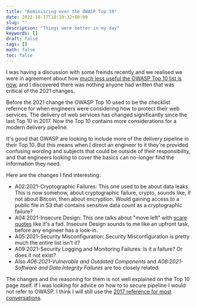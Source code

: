 ```yaml
---
title: "Reminiscing over the OWASP Top 10"
date: 2022-10-17T18:10:32+00:00
slug: ""
description: "Things were better in my day"
keywords: []
draft: false
tags: []
math: false
toc: false
---
```


<!--alex disable failure-->
<!--alex disable failures-->

I was having a discussion with some freinds recently and we realised we were in agreement about how [much less useful the OWASP Top 10 list is now](https://web.archive.org/web/20221008005542/https://owasp.org/Top10/), and I discovered there was nothing anyone had written that was critical of the 2021 changes.

Before the 2021 change the OWASP Top 10 used to be the checklist refernce for when engineers were considering how to protect their web services. The delivery of web services has changed significantly since the last Top 10 in 2017. Now the Top 10 contains more considerations for a modern delivery pipeline.

It's good that OWASP are looking to include more of the delivery pipeline in their Top 10. But this means when I direct an engineer to it they're provided confusing wording and subjects that could be outside of their responsibility, and that engineers looking to cover the basics can no-longer find the information they need.

Here are the changes I find interesting:

* A02:2021-Cryptographic Failures: This one used to be about data leaks. This is now somehow, about cryptographic failure, crypto, sounds like, if not about Bitcoin, then about encryption. Would gaining access to a public file in S3 that contains sensitive data count as a cryptographic failure?
* A04:2021-Insecure Design: This one talks about "move left" with [scare quotes](https://en.wikipedia.org/wiki/Scare_quotes) like it's a fad. Insecure Design sounds to me like an upfront task, before any engineer has a look-in.
* A05:2021-Security Misconfiguration: Security Misconfiguration is pretty much the entire list isn't it?
* A09:2021-Security Logging and Monitoring Failures: Is it a failure? Or does it not exist?
* Also _A06:2021-Vulnerable and Outdated Components_ and _A08:2021-Software and Data Integrity Failures_ are too closely related.

The changes and the reasoning for them is not well explained on the Top 10 page itself. If I was looking for advice on how to to secure pipeline I would not refer to OWASP. I think I will still use the [2017 reference for most conversations](https://web.archive.org/web/20210820092716/https://owasp.org/www-project-top-ten/).
